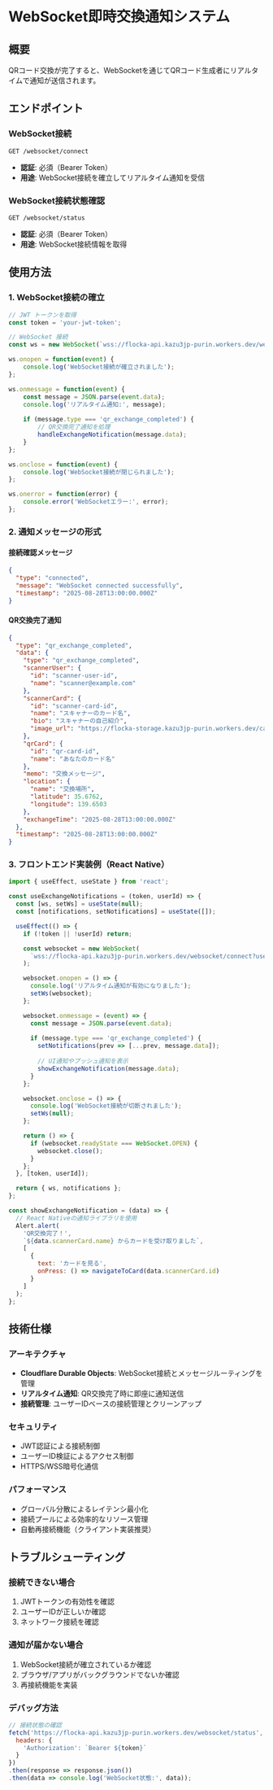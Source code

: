 # WebSocket即時交換通知システム

## 概要
QRコード交換が完了すると、WebSocketを通じてQRコード生成者にリアルタイムで通知が送信されます。

## エンドポイント

### WebSocket接続
```
GET /websocket/connect
```
- **認証**: 必須（Bearer Token）
- **用途**: WebSocket接続を確立してリアルタイム通知を受信

### WebSocket接続状態確認
```
GET /websocket/status
```
- **認証**: 必須（Bearer Token）
- **用途**: WebSocket接続情報を取得

## 使用方法

### 1. WebSocket接続の確立
```javascript
// JWT トークンを取得
const token = 'your-jwt-token';

// WebSocket 接続
const ws = new WebSocket(`wss://flocka-api.kazu3jp-purin.workers.dev/websocket/connect?userId=${userId}&token=${token}`);

ws.onopen = function(event) {
    console.log('WebSocket接続が確立されました');
};

ws.onmessage = function(event) {
    const message = JSON.parse(event.data);
    console.log('リアルタイム通知:', message);
    
    if (message.type === 'qr_exchange_completed') {
        // QR交換完了通知を処理
        handleExchangeNotification(message.data);
    }
};

ws.onclose = function(event) {
    console.log('WebSocket接続が閉じられました');
};

ws.onerror = function(error) {
    console.error('WebSocketエラー:', error);
};
```

### 2. 通知メッセージの形式

#### 接続確認メッセージ
```json
{
  "type": "connected",
  "message": "WebSocket connected successfully",
  "timestamp": "2025-08-28T13:00:00.000Z"
}
```

#### QR交換完了通知
```json
{
  "type": "qr_exchange_completed",
  "data": {
    "type": "qr_exchange_completed",
    "scannerUser": {
      "id": "scanner-user-id",
      "name": "scanner@example.com"
    },
    "scannerCard": {
      "id": "scanner-card-id",
      "name": "スキャナーのカード名",
      "bio": "スキャナーの自己紹介",
      "image_url": "https://flocka-storage.kazu3jp-purin.workers.dev/card-image.jpg"
    },
    "qrCard": {
      "id": "qr-card-id",
      "name": "あなたのカード名"
    },
    "memo": "交換メッセージ",
    "location": {
      "name": "交換場所",
      "latitude": 35.6762,
      "longitude": 139.6503
    },
    "exchangeTime": "2025-08-28T13:00:00.000Z"
  },
  "timestamp": "2025-08-28T13:00:00.000Z"
}
```

### 3. フロントエンド実装例（React Native）

```javascript
import { useEffect, useState } from 'react';

const useExchangeNotifications = (token, userId) => {
  const [ws, setWs] = useState(null);
  const [notifications, setNotifications] = useState([]);

  useEffect(() => {
    if (!token || !userId) return;

    const websocket = new WebSocket(
      `wss://flocka-api.kazu3jp-purin.workers.dev/websocket/connect?userId=${userId}&token=${token}`
    );

    websocket.onopen = () => {
      console.log('リアルタイム通知が有効になりました');
      setWs(websocket);
    };

    websocket.onmessage = (event) => {
      const message = JSON.parse(event.data);
      
      if (message.type === 'qr_exchange_completed') {
        setNotifications(prev => [...prev, message.data]);
        
        // UI通知やプッシュ通知を表示
        showExchangeNotification(message.data);
      }
    };

    websocket.onclose = () => {
      console.log('WebSocket接続が切断されました');
      setWs(null);
    };

    return () => {
      if (websocket.readyState === WebSocket.OPEN) {
        websocket.close();
      }
    };
  }, [token, userId]);

  return { ws, notifications };
};

const showExchangeNotification = (data) => {
  // React Nativeの通知ライブラリを使用
  Alert.alert(
    'QR交換完了！',
    `${data.scannerCard.name} からカードを受け取りました`,
    [
      {
        text: 'カードを見る',
        onPress: () => navigateToCard(data.scannerCard.id)
      }
    ]
  );
};
```

## 技術仕様

### アーキテクチャ
- **Cloudflare Durable Objects**: WebSocket接続とメッセージルーティングを管理
- **リアルタイム通知**: QR交換完了時に即座に通知送信
- **接続管理**: ユーザーIDベースの接続管理とクリーンアップ

### セキュリティ
- JWT認証による接続制御
- ユーザーID検証によるアクセス制御
- HTTPS/WSS暗号化通信

### パフォーマンス
- グローバル分散によるレイテンシ最小化
- 接続プールによる効率的なリソース管理
- 自動再接続機能（クライアント実装推奨）

## トラブルシューティング

### 接続できない場合
1. JWTトークンの有効性を確認
2. ユーザーIDが正しいか確認
3. ネットワーク接続を確認

### 通知が届かない場合
1. WebSocket接続が確立されているか確認
2. ブラウザ/アプリがバックグラウンドでないか確認
3. 再接続機能を実装

### デバッグ方法
```javascript
// 接続状態の確認
fetch('https://flocka-api.kazu3jp-purin.workers.dev/websocket/status', {
  headers: {
    'Authorization': `Bearer ${token}`
  }
})
.then(response => response.json())
.then(data => console.log('WebSocket状態:', data));
```

